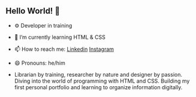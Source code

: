## Hello World! 👋

- ⚙️ Developer in training
- 🌱 I’m currently learning HTML & CSS
- 📫 How to reach me: <a href="https://www.linkedin.com/in/rodrigo-sousa-/"> Linkedin</a> <a href="https://www.instagram.com/rods.sousa/"> Instagram</a>
- 😄 Pronouns: he/him

- Librarian by training, researcher by nature and designer by passion.  Diving into the world of programming with HTML and CSS. Building my first personal portfolio and learning to organize information digitally.
  


<!-- Colocar redes sociais, email, berance e afins, icons de linguagens aprendidas (css e html) --
**rods-sousa/rods-sousa** is a ✨ _special_ ✨ repository because its `README.md` (this file) appears on your GitHub profile.

Here are some ideas to get you started:

- 🔭 I’m currently working on ...
- 🌱 I’m currently learning ...
- 👯 I’m looking to collaborate on ...
- 🤔 I’m looking for help with ...
- 💬 Ask me about ...
- 📫 How to reach me: ...
- 😄 Pronouns: ...
- ⚡ Fun fact: ...
-->
